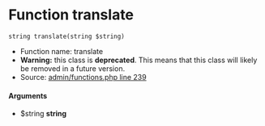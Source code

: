 Function translate
===========================





    string translate(string $string)

* Function name: translate
* **Warning:** this class is **deprecated**. This means that this class will likely be removed in a future version.
* Source: [admin/functions.php line 239](https://github.com/PrestaShop/PrestaShop/blob/1.6.1.1/admin/functions.php#L239)

#### Arguments
* $string **string**


